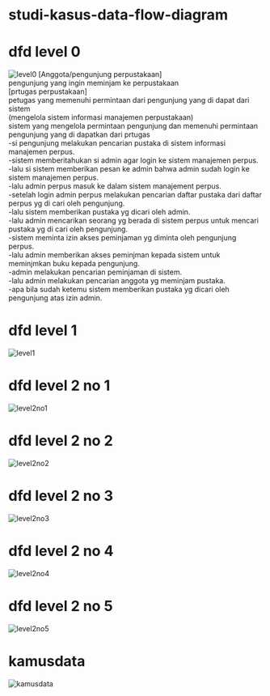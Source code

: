 # studi-kasus-data-flow-diagram
# dfd level 0
![level0](img/Ripa.jpg)
[Anggota/pengunjung perpustakaan] <br> pengunjung yang ingin meminjam ke perpustakaan
<br>
[prtugas perpustakaan] <br> petugas yang memenuhi permintaan dari pengunjung yang di dapat dari sistem
<br>
(mengelola sistem informasi manajemen perpustakaan) <br> sistem yang mengelola permintaan pengunjung dan 
memenuhi permintaan pengunjung yang di dapatkan dari prtugas
<br>
-si pengunjung melakukan pencarian pustaka di sistem informasi
 manajemen perpus.<br>
-sistem memberitahukan si admin agar login ke sistem manajemen
 perpus.<br>
-lalu si sistem memberikan pesan ke admin bahwa admin sudah login 
 ke sistem manajemen perpus.<br>
-lalu admin perpus masuk ke dalam sistem manajement perpus.<br>
-setelah login admin perpus melakukan pencarian daftar pustaka
 dari daftar perpus yg di cari oleh pengunjung.<br>
-lalu sistem memberikan pustaka yg dicari oleh admin.<br>
-lalu admin mencarikan seorang yg berada di sistem perpus
 untuk mencari pustaka yg di cari oleh pengunjung.<br>
-sistem meminta izin akses peminjaman yg diminta oleh pengunjung perpus.<br>
-lalu admin memberikan akses peminjman kepada sistem untuk meminjmkan buku 
 kepada pengunjung.<br>
-admin melakukan pencarian peminjaman di sistem.<br>
-lalu admin melakukan pencarian anggota yg meminjam pustaka.<br>
-apa bila sudah ketemu sistem memberikan pustaka yg dicari oleh pengunjung 
 atas izin admin.<br>

# dfd level 1
![level1](img/Rip.jpg)

# dfd level 2 no 1
![level2no1](img/ke-1-lvl-2.jpg)

# dfd level 2 no 2
![level2no2](img/ke-2.jpeg)

# dfd level 2 no 3
![level2no3](img/ke-3.jpeg)

# dfd level 2 no 4
![level2no4](img/baru.jpeg)

# dfd level 2 no 5
![level2no5](img/petugas.jpeg)

# kamusdata
![kamusdata](img/kamusdataasli.jpeg) 